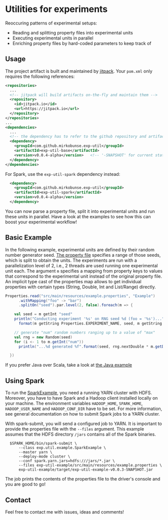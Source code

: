 # Utilities for experiments

Reoccuring patterns of experimental setups:

* Reading and splitting property files into experimental units
* Executing experimental units in parallel
* Enriching property files by hard-coded parameters to keep track of



## Usage

The project artifact is built and maintained by [jitpack](https://jitpack.io/). Your
`pom.xml` only requires the following references:

```xml
<repositories>
  ...
  <!-- jitpack will build artifacts on-the-fly and maintain them -->
  <repository>
    <id>jitpack.io</id>
    <url>https://jitpack.io</url>
  </repository>
</repositories>
...
<dependencies>
  ...
  <!-- the dependency has to refer to the github repository and artifact tag -->
  <dependency>
    <groupId>com.github.mirkobunse.exp-util</groupId>
    <artifactId>exp-util-base</artifactId>
    <version>v0.0.4-alpha</version>   <!-- '-SNAPSHOT' for current state of master branch -->
  </dependency>
</dependencies>
```

For Spark, use the `exp-util-spark` dependency instead:

```xml
  <dependency>
    <groupId>com.github.mirkobunse.exp-util</groupId>
    <artifactId>exp-util-spark</artifactId>
    <version>v0.0.4-alpha</version>
  </dependency>
```

You can now parse a property file, split it into experimental units and run these
units in parallel.
Have a look at the examples to see how this can boost your experimental workflow!



## Basic Example

In the following example, experimental units are defined by their random number
generator seed.
[The property file](https://github.com/mirkobunse/exp-util/blob/master/exp-util-example/src/main/resources/example.properties)
specifies a range of those seeds, which is split to obtain the units.
The experiments are run with a parallelization level of 2, i.e., 2 threads are used
running one experimental unit each.
The argument `m` specifies a mapping from property keys to values that correspond
to the experimental unit instead of the original property file.
An implicit type cast of the properties map allows to get individual properties
with certain types (String, Double, Int and List/Range) directly.

```scala
Properties.read("src/main/resources/example.properties", "Example")
      .withMapping("foo" -> "bar")
      .splitOn("seed").par.level(2, false).foreach(m => {

    val seed = m getInt "seed"
    println("Conducting experiment '%s' on RNG seed %d (foo = '%s')...".
      format(m getString Properties.EXPERIMENT_NAME, seed, m getString "foo"))

    // generate "num" random numbers ranging up to a value of "max"
    val rng = new Random(seed)
    for (i <- 1 to m.getInt("num"))
      println("...%d generated %f".format(seed, rng.nextDouble * m.getDouble("max")))

  })
```

If you prefer Java over Scala, take a look at
[the Java example](https://github.com/mirkobunse/exp-util/blob/master/exp-util-example/src/main/java/exp/util/example/JavaExample.java)



## Using Spark

To run the [SparkExample](https://github.com/mirkobunse/exp-util/blob/master/exp-util-example/src/main/scala/exp/util/example/SparkExample.scala),
you need a running YARN cluster with HDFS.
Moreover, you have to have Spark and a Hadoop client installed locally on your machine.
The environment variables `HADOOP_HOME`, `SPARK_HOME`, `HADOOP_USER_NAME` and `HADOOP_CONF_DIR` have to be set.
For more information, see general documentation on how to submit Spark jobs to a YARN cluster.

With spark-submit, you will send a configured job to YARN. It is important to provide the properties file with the
`--files` argument. This example assumes that the HDFS directory `/jars` contains all of the Spark binaries.

      $SPARK_HOME/bin/spark-submit \
          --class exp.util.example.SparkExample \
          --master yarn \
          --deploy-mode cluster \
          --conf spark.yarn.jars=hdfs:///jars/*.jar \
          --files exp-util-example/src/main/resources/example.properties \
          exp-util-example/target/exp-util-example-v0.0.3-SNAPSHOT.jar

The job prints the contents of the properties file to the driver's console and you are good to go!



## Contact

Feel free to contact me with issues, ideas and comments!



